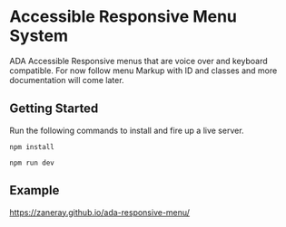 # Accessible Responsive Menu System

ADA Accessible Responsive menus that are voice over and keyboard compatible. For now follow menu Markup with ID and classes and more documentation will come later.

## Getting Started

Run the following commands to install and fire up a live server.

`npm install`

`npm run dev`

## Example

https://zaneray.github.io/ada-responsive-menu/
